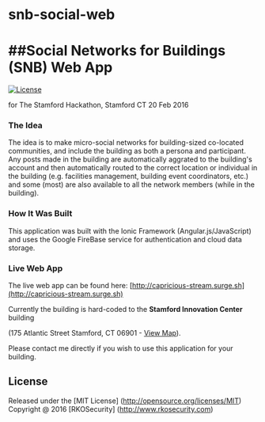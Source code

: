 # snb-social-web

##Social Networks for Buildings (SNB) Web App
===
[![License](https://img.shields.io/badge/license-MIT-orange.svg?style=flat-square)](https://github.com/adrianlee44/lorax/blob/master/LICENSE-MIT)

for The Stamford Hackathon, Stamford CT 20 Feb 2016

### The Idea
The idea is to make micro-social networks for building-sized co-located communities, and include the building as both a persona and participant.  Any posts made in the building are automatically aggrated to the building's account and then automatically routed to the correct location or individual in the building (e.g. facilities management, building event coordinators, etc.) and some (most) are also available to all the network members (while in the building).

### How It Was Built
This application was built with the Ionic Framework (Angular.js/JavaScript) and uses the Google FireBase service for authentication and cloud data storage.

### Live Web App

The live web app can be found here:  [http://capricious-stream.surge.sh](http://capricious-stream.surge.sh)

Currently the building is hard-coded to the **Stamford Innovation Center** building 

(175 Atlantic Street Stamford, CT 06901 - [View Map](https://www.google.com/maps/place/175+Atlantic+St,+Stamford,+CT+06901/@41.0529486,-73.5420202,17z/)).

Please contact me directly if you wish to use this application for your building.

## License

Released under the [MIT License] (http://opensource.org/licenses/MIT)
Copyright @ 2016 [RKOSecurity] (http://www.rkosecurity.com)
